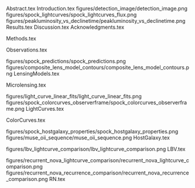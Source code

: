 Abstract.tex
Introduction.tex
figures/detection_image/detection_image.png
figures/spock_lightcurves/spock_lightcurves_flux.png
figures/peakluminosity_vs_declinetime/peakluminosity_vs_declinetime.png
Results.tex
Discussion.tex
Acknowledgments.tex

Methods.tex

Observations.tex

figures/spock_predictions/spock_predictions.png
figures/composite_lens_model_contours/composite_lens_model_contours.png
LensingModels.tex

Microlensing.tex

figures/light_curve_linear_fits/light_curve_linear_fits.png
figures/spock_colorcurves_observerframe/spock_colorcurves_observerframe.png
LightCurves.tex

ColorCurves.tex

figures/spock_hostgalaxy_properties/spock_hostgalaxy_properties.png
figures/muse_oii_sequence/muse_oii_sequence.png
HostGalaxy.tex


figures/lbv_lightcurve_comparison/lbv_lightcurve_comparison.png
LBV.tex

figures/recurrent_nova_lightcurve_comparison/recurrent_nova_lightcurve_comparison.png
figures/recurrent_nova_recurrence_comparison/recurrent_nova_recurrence_comparison.png
RN.tex

